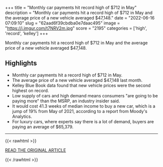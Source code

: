 +++
title = "Monthly car payments hit record high of $712 in May"
description = "Monthly car payments hit a record high of $712 in May and the average price of a new vehicle averaged $47,148."
date = "2022-06-16 07:09:10"
slug = "62aad6f39cbdba0e7daac495"
image = "https://i.imgur.com/t7NRV2m.jpg"
score = "2195"
categories = ['high', 'record', 'kelley']
+++

Monthly car payments hit a record high of $712 in May and the average price of a new vehicle averaged $47,148.

## Highlights

- Monthly car payments hit a record high of $712 in May.
- The average price of a new vehicle averaged $47,148 last month.
- Kelley Blue Book data found that new vehicle prices were the second highest on record.
- Low supply of cars and high demand means consumers "are going to be paying more" than the MSRP, an industry insider said.
- It would cost 41.3 weeks of median income to buy a new car, which is a jump of 19% from May of 2021, according to a report from Moody's Analytics.
- For luxury cars, where experts say there is a lot of demand, buyers are paying an average of $65,379.

---

{{< rawhtml >}}
  <p class="article-category">
    <a target="_blank" href="https://abcnews.go.com/Business/monthly-car-payments-hit-record-high-712/story?id=85413102">READ THE ORIGINAL ARTICLE</a>
  </p>
{{< /rawhtml >}}
